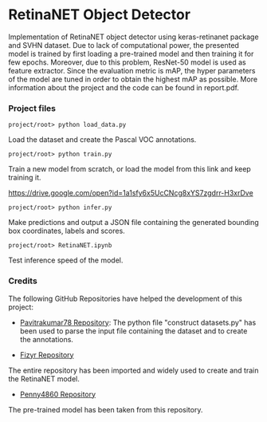 # RetinaNET Object Detector

Implementation of RetinaNET object detector using keras-retinanet package and SVHN dataset. Due to lack of computational power, the presented model is trained by first loading a pre-trained model and then training it for few epochs. Moreover, due to this problem,
ResNet-50 model is used as feature extractor. Since the evaluation metric is mAP, the hyper parameters of the model are tuned in order to obtain the highest mAP as possible. More information about the project and the code can be found in report.pdf.

### Project files

```project/root> python load_data.py```

Load the dataset and create the Pascal VOC annotations.

```project/root> python train.py```

Train a new model from scratch, or load the model from this link and keep training it.

https://drive.google.com/open?id=1a1sfy6x5UcCNcg8xYS7zgdrr-H3xrDve

```project/root> python infer.py```

Make predictions and output a JSON file containing the generated bounding box coordinates, labels and scores.

```project/root> RetinaNET.ipynb```

Test inference speed of the model.

### Credits

The following GitHub Repositories have helped the development of this project:

- [Pavitrakumar78 Repository](https://github.com/pavitrakumar78/Street-View-House-Numbers-SVHN-Detection-and-Classification-using-CNN): The python file "construct datasets.py" has been used to parse the input file containing the dataset and to create the annotations.

- [Fizyr Repository](https://github.com/fizyr/keras-retinanet)

The entire repository has been imported and widely used to create and train the RetinaNET model.

- [Penny4860 Repository](https://github.com/penny4860/retinanet-digit-detector)

The pre-trained model has been taken from this repository.
